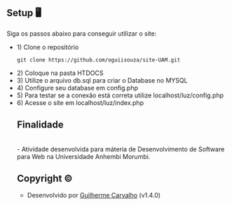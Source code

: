 ## Setup 🖥
Siga os passos abaixo para conseguir utilizar o site:
<br>
<ul>
  <li>1) Clone o repositório
  
  ````git clone https://github.com/oguiisouza/site-UAM.git````
  <li>2) Coloque na pasta HTDOCS</li>
  <li>3) Utilize o arquivo db.sql para criar o Database no MYSQL</li>
  <li>4) Configure seu database em config.php</li>
  <li>5) Para testar se a conexão está correta utilize localhost/luz/config.php</li>
  <li>6) Acesse o site em localhost/luz/index.php</li>


## Finalidade
<br>
- Atividade desenvolvida para máteria de Desenvolvimento de Software para Web na Universidade Anhembi Morumbi.


## Copyright ©
- Desenvolvido por <a href="http://guilhermesc.com/" target="_blank">Guilherme Carvalho</a> (v1.4.0)